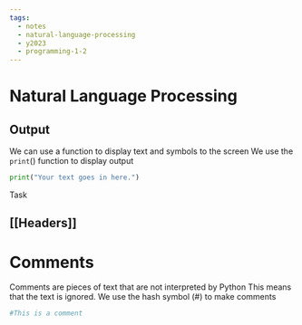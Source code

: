 ```yaml
---
tags:
  - notes
  - natural-language-processing
  - y2023
  - programming-1-2
---
```

# Natural Language Processing
## Output
We can use a function to display text and symbols to the screen 
We use the `print`() function to display output

```python
print("Your text goes in here.")
```

Task 
## [[Headers]]

# Comments

Comments are pieces of text that are not interpreted by Python
This means that the text is ignored.
We use the hash symbol (#) to make comments

```python
#This is a comment
```

